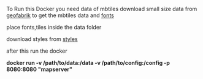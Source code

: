 To Run this Docker you need data of mbtiles
download small size data from [geofabrik](https://download.geofabrik.de/) to get the mbtiles data and 
[fonts]([url](https://github.com/openmaptiles/fonts))

place fonts,tiles  inside the data folder

download styles from [styles]((https://github.com/teamapps-org/maplibre-gl-styles))


after this run the docker

**docker run -v /path/to/data:/data -v /path/to/config:/config -p 8080:8080 "mapserver"**
